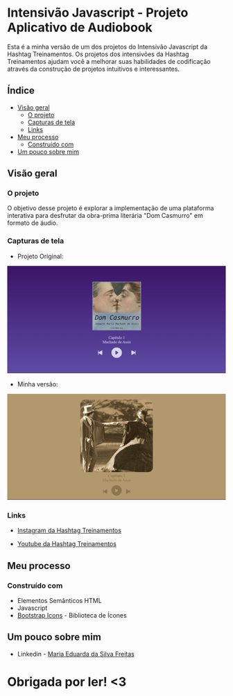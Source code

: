# Intensivão Javascript - Projeto Aplicativo de Audiobook

Esta é a minha versão de um dos projetos do Intensivão Javascript da Hashtag Treinamentos. Os projetos dos intensivões da Hashtag Treinamentos ajudam você a melhorar suas habilidades de codificação através da construção de projetos intuitivos e interessantes. 

## Índice

- [Visão geral](#visão-geral)
   - [O projeto](#o-projeto)
   - [Capturas de tela](#capturas-de-tela)
   - [Links](#links)
- [Meu processo](#meu-processo)
   - [Construído com](#construído-com)
- [Um pouco sobre mim](#um-pouco-sobre-mim)

## Visão geral

### O projeto

O objetivo desse projeto é explorar a implementação de uma plataforma interativa para desfrutar da obra-prima literária "Dom Casmurro" em formato de áudio.

### Capturas de tela
- Projeto Original:

![Captura de tela](./projeto_original.png)

- Minha versão:

![Captura de tela](./projeto.png)

### Links

- [Instagram da Hashtag Treinamentos](https://www.instagram.com/hashtagtreinamentos/)

- [Youtube da Hashtag Treinamentos](https://www.youtube.com/hashtag-treinamentos)

## Meu processo

### Construído com

- Elementos Semânticos HTML
- Javascript
- [Bootstrap Icons](https://icons.getbootstrap.com/) - Biblioteca de Ícones

## Um pouco sobre mim

- Linkedin - [Maria Eduarda da Silva Freitas](www.linkedin.com/in/maria-eduarda-da-silva-freitas-9031aa28a)

# Obrigada por ler! <3
